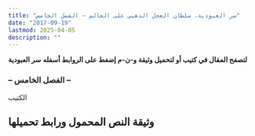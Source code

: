 ```yaml
---
title: "سر العبودية، سلطان العجل الذهبي على العالم – الفصل الخامس"
date: "2017-09-19"
lastmod: 2025-04-05
description: ""
---
```

**لتصفح المقال في كتيب أو لتحميل وثيقة و-ن-م إضغط على الروابط أسفله** **سر العبودية**

### – الفصل الخامس –

الكتيب

## وثيقة النص المحمول ورابط تحميلها

###
